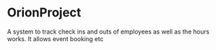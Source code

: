 # OrionProject
A system to track check ins and outs of employees as well as the hours works. It allows event booking etc
